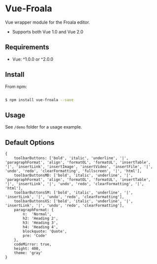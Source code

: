 Vue-Froala
========

Vue wrapper module for the Froala editor.

* Supports both Vue 1.0 and Vue 2.0

## Requirements

- Vue: ^1.0.0 or ^2.0.0 

## Install

From npm:

``` sh

$ npm install vue-froala --save

```

## Usage

See `/demo` folder for a usage example.

## Default Options
```
{
    toolbarButtons: ['bold', 'italic', 'underline', '|', 'paragraphFormat', 'align', 'formatOL', 'formatUL', 'insertTable', '|', 'insertLink', 'insertImage', 'insertVideo', 'insertFile', '|', 'undo', 'redo', 'clearFormatting', 'fullscreen', '|', 'html'],
    toolbarButtonsMD: ['bold', 'italic', 'underline', '|', 'paragraphFormat', 'align', 'formatOL', 'formatUL', 'insertTable', '|', 'insertLink', '|', 'undo', 'redo', 'clearFormatting', '|', 'html'],
    toolbarButtonsSM: ['bold', 'italic', 'underline', '|', 'insertLink', '|', 'undo', 'redo', 'clearFormatting'],
    toolbarButtonsXS: ['bold', 'italic', 'underline', '|', 'insertLink', '|', 'undo', 'redo', 'clearFormatting'],
    paragraphFormat: {
        n:  'Normal',
        h2: 'Heading 2',
        h3: 'Heading 3',
        h4: 'Heading 4',
        blockquote: 'Quote',
        pre: 'Code'
    },
    codeMirror: true,
    height: 400,
    theme: 'gray'
}
```